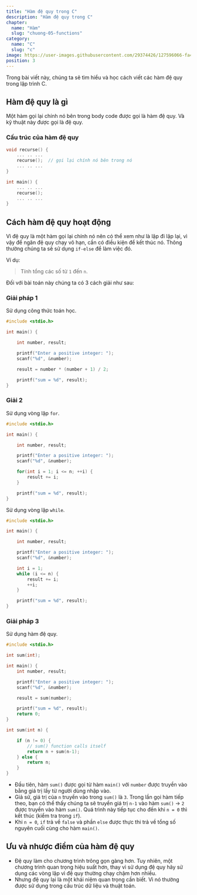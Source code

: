 ```yaml
---
title: "Hàm đệ quy trong C"
description: "Hàm đệ quy trong C"
chapter:
  name: "Hàm"
  slug: "chuong-05-functions"
category:
  name: "C"
  slug: "c"
image: https://user-images.githubusercontent.com/29374426/127596066-fa46df01-982f-4a72-b6d1-f7d8f5c5a9b3.png
position: 3
---
```


Trong bài viết này, chúng ta sẽ tìm hiểu và học cách viết các hàm đệ quy trong lập trình C.

## Hàm đệ quy là gì

Một hàm gọi lại chính nó bên trong body code được gọi là hàm đệ quy. Và kỹ thuật này được gọi là đệ quy.

### Cấu trúc của hàm đệ quy

```cpp
void recurse() {
    ... .. ...
    recurse();  // gọi lại chính nó bên trong nó
    ... .. ...
}

int main() {
    ... .. ...
    recurse();
    ... .. ...
}
```

## Cách hàm đệ quy hoạt động

Vì đệ quy là một hàm gọi lại chính nó nên có thể xem như là lặp đi lặp lại, vì vậy để ngăn đệ quy chạy vô hạn, cần có điều kiện để kết thúc nó. Thông thường chúng ta sẽ sử dụng `if-else` để làm việc đó.

Ví dụ:

> Tính tổng các số từ `1` đến `n`.

Đối với bài toán này chúng ta có 3 cách giải như sau:

### Giải pháp 1

Sử dụng công thức toán học.

```cpp
#include <stdio.h>

int main() {

    int number, result;

    printf("Enter a positive integer: ");
    scanf("%d", &number);

    result = number * (number + 1) / 2;

    printf("sum = %d", result);
}
```

### Giải 2

Sử dụng vòng lặp `for`.

```cpp
#include <stdio.h>

int main() {

    int number, result;

    printf("Enter a positive integer: ");
    scanf("%d", &number);

    for(int i = 1; i <= n; ++i) {
        result += i;
    }

    printf("sum = %d", result);
}
```

Sử dụng vòng lặp `while`.

```cpp
#include <stdio.h>

int main() {

    int number, result;

    printf("Enter a positive integer: ");
    scanf("%d", &number);

    int i = 1;
    while (i <= n) {
        result += i;
        ++i;
    }

    printf("sum = %d", result);
}
```

### Giải pháp 3

Sử dụng hàm đệ quy.

```cpp
#include <stdio.h>

int sum(int);

int main() {
    int number, result;

    printf("Enter a positive integer: ");
    scanf("%d", &number);

    result = sum(number);

    printf("sum = %d", result);
    return 0;
}

int sum(int n) {

    if (n != 0) {
        // sum() function calls itself
        return n + sum(n-1);
    } else {
        return n;
    }
}
```

- Đầu tiên, hàm `sum()` được gọi từ hàm `main()` với `number` được truyền vào bằng giá trị lấy từ người dùng nhập vào.
- Giả sử, giá trị của `n` truyền vào trong `sum()` là `3`. Trong lần gọi hàm tiếp theo, bạn có thể thấy chúng ta sẽ truyền giá trị `n-1` vào hàm `sum()` → `2` được truyền vào hàm `sum()`. Quá trình này tiếp tục cho đến khi `n = 0` thì kết thúc (kiểm tra trong `if`).
- Khi `n = 0`, `if` trả về `false` và phần `else` được thực thi trả về tổng số nguyên cuối cùng cho hàm `main()`.

## Ưu và nhược điểm của hàm đệ quy

- Đệ quy làm cho chương trình trông gọn gàng hơn. Tuy nhiên, một chương trình quan trọng hiệu suất hơn, thay vì sử dụng đệ quy hãy sử dụng các vòng lặp vì đệ quy thường chạy chậm hơn nhiều.
- Nhưng đệ quy lại là một khái niệm quan trọng cần biết. Vì nó thường được sử dụng trong cấu trúc dữ liệu và thuật toán.
